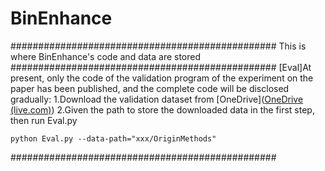 # BinEnhance
################################################
This is where BinEnhance's code and data are stored
################################################
[Eval]At present, only the code of the validation program of the experiment on the paper has been published, and the complete code will be disclosed gradually:
1.Download the validation dataset from [OneDrive]([OneDrive (live.com)](https://onedrive.live.com/?authkey=!AEB85BVgg38gBkw&id=EA9FB056053D7CE5!106&cid=EA9FB056053D7CE5&parId=root&parQt=sharedby&o=OneUp)) 
2.Given the path to store the downloaded data in the first step, then run Eval.py
```
python Eval.py --data-path="xxx/OriginMethods"
```
################################################
